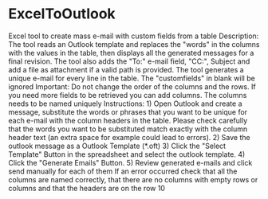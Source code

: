 # ExcelToOutlook
Excel tool to create mass e-mail with custom fields from a table  Description: The tool reads an Outlook template and replaces the "words" in the columns with the values in the table, then displays all the generated messages for a final revision. The tool also adds the "To:" e-mail field, "CC:", Subject and add a file as attachment if a valid path is provided. The tool generates a unique e-mail for every line in the table. The "customfields" in blank will be ignored  Important: Do not change the order of the columns and the rows. If you need more fields to be retrieved you can add columns. The columns needs to be named uniquely  Instructions:  1) Open Outlook and create a message, substitute the words or phrases that you want to be unique for each e-mail with the column headers in the table. Please check carefully that the words you want to be substituted match exactly with the column header text (an extra space for example could lead to errors).  2) Save the outlook message as a Outlook Template (*.oft)  3) Click the "Select Template" Button in the spreadsheet and select the outlook template.  4) Click the "Generate Emails" Button.  5) Review generated e-mails and click send manually for each of them  If an error occurred check that all the columns are named correctly, that there are no columns with empty rows or columns and that the headers are on the row 10
